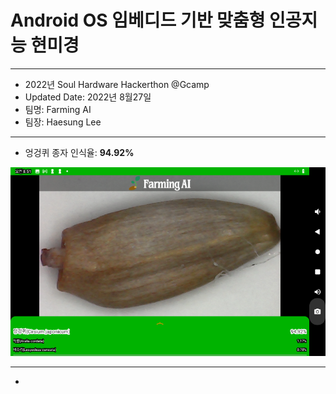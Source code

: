 # Android OS 임베디드 기반 맞춤형 인공지능 현미경

***

* 2022년 Soul Hardware Hackerthon @Gcamp
* Updated Date: 2022년 8월27일 
* 팀명: Farming AI
* 팀장: Haesung Lee

***

* 엉겅퀴 종자 인식율: <b>94.92%</b> 

![view](https://raw.githubusercontent.com/rugfk/AI_Microscope/main/images/sample.png)

***

* 
